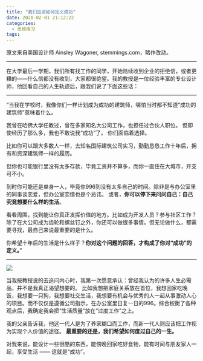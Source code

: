 ```yaml
---
title: "我们应该如何定义成功"
date: 2020-02-01 21:12:22
categories:
  - 思维练习
tags:
---
```


原文来自美国设计师 Ainsley Wagoner, stemmings.com，略作改动。

---- 

在大学最后一学期，我们所有找工作的同学，开始陆续收到企业的拒绝信，或者更糟的——什么信都没有收到，大家都很绝望。我的教授是一位经验丰富的专业设计师，他回看自己的人生轨迹后，跟我们说了下面这些话：

---- 

“当我在学校时，我像你们一样计划成为成功的建筑师，哪怕当时都不知道“成功的建筑师”意味着什么。

我曾在哈佛大学任教过，曾在多家知名大公司工作，也担任过合伙人职位。 但即使经历了那么多，我也不敢说我“成功”了。
你们面临着选择。

比如你可以跟大多数人一样，去知名国际建筑公司实习，勤勤恳恳工作十年后，拥有和资深建筑师一样的履历。

但你也可能银行里没有太多存款，毕竟工资并不算多，而你一直住在大城市，开支可不小。

到时你可能还是单身一人，毕竟你996到没有太多自己的时间。除非是与办公室里的同事谈恋爱，但办公室恋情也是个忌讳。
或者，**你可以停下来问问自己：自己究竟想要什么样的生活**。

看看周围，找到能让你真正发挥价值的地方。比如成为开发人员？参与社区工作？除了在大公司成为齿轮和螺丝钉之外，你还可以做很多事情。但无论做什么，都需要寻找，最自己来说最重要的是什么。 

你希望十年后的生活是什么样子？**你对这个问题的回答，才构成了你对“成功”的定义。**”

---- 
![](https://mmbiz.qpic.cn/mmbiz_jpg/jMjs8tVWrISFCkTIB9skbxAyB7hEHRibBJic4ePKFQYRB2Qa9JpyM1ickewmZreEq9vPt073x07qeD0eSbUjlxKRQ/0?wx_fmt=jpeg)

当我按教授说的去追问内心时，我第一次愿意承认：曾经我认为的许多人生必需品，并不是我真正渴望想要的。
比如我想把家庭关系放在首位，我想回家吃晚饭，我想要一只狗，我想要社交生活，我想要有机会与优秀的人一起从事激动人心的项目。而不仅仅是遵循公司指示，在办公室里日复一日的996。综合权衡了各种观点后，我确定我会把“生活质量”放在“过度工作”之上。 

我的父亲告诉我，他这一代人是为了养家糊口而工作，而新一代人则应该把工作视为实现个人价值的途径。 
**最重要的还是，我们希望如何度过自己的一生。**

对我来说，能设计一些很酷的东西，能傍晚回家吃好食物，能有时间与朋友家人一起，享受生活 —— 这就是“成功”。
